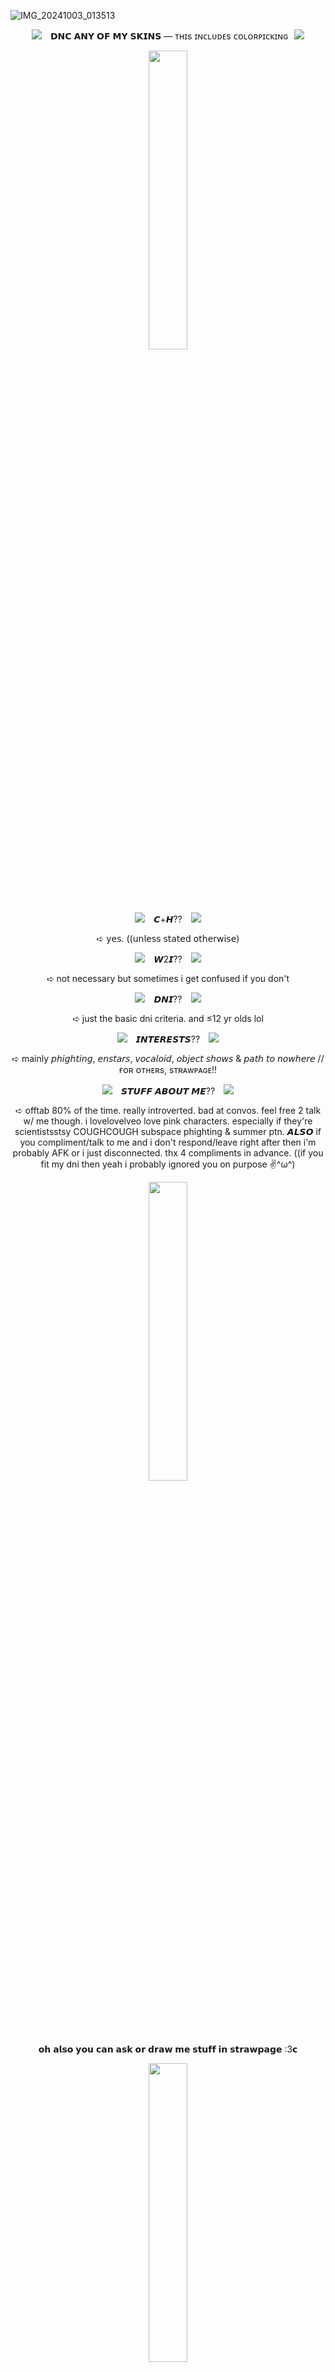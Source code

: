 ![IMG_20241003_013513](https://github.com/user-attachments/assets/0ebb7421-f6d2-42bc-a0e0-fecfe9e78734)


<P align="middle"><img src="https://github.com/user-attachments/assets/9a25d12e-4622-47e1-ba0a-6628b212888c"/> ⠀𝗗𝗡𝗖 𝗔𝗡𝗬 𝗢𝗙 𝗠𝗬 𝗦𝗞𝗜𝗡𝗦 — ᴛʜɪs ɪɴᴄʟᴜᴅᴇs ᴄᴏʟᴏʀᴘɪᴄᴋɪɴɢ⠀<img src="https://github.com/user-attachments/assets/9a25d12e-4622-47e1-ba0a-6628b212888c"/>
  
<P align="middle"><img src="https://github.com/user-attachments/assets/3f342859-4565-4cac-b381-ccd86e0836c2" width="35%"/>
<P align="middle"><img src="https://github.com/user-attachments/assets/322a8181-f86c-4b41-b67c-2cfdd37c5d82"/>⠀
𝘾+𝙃??⠀
<img src="https://github.com/user-attachments/assets/322a8181-f86c-4b41-b67c-2cfdd37c5d82"/>
  <P align="middle">➪   𝗒𝖾𝗌. ((𝗎𝗇𝗅𝖾𝗌𝗌 𝗌𝗍𝖺𝗍𝖾𝖽 𝗈𝗍𝗁𝖾𝗋𝗐𝗂𝗌𝖾) 

<P align="middle"><img src="https://github.com/user-attachments/assets/3ceb4010-73ba-4fcc-8153-6824bef249d5"/>⠀
𝙒2𝙄??⠀
<img src="https://github.com/user-attachments/assets/3ceb4010-73ba-4fcc-8153-6824bef249d5"/>

<P align="middle">➪   not necessary but sometimes i get confused if you don't

<P align="middle"><img src="https://github.com/user-attachments/assets/e542416a-717b-479b-9888-f1e0a66f8b62"/>⠀
𝘿𝙉𝙄??⠀
<img src="https://github.com/user-attachments/assets/e542416a-717b-479b-9888-f1e0a66f8b62"/>

<P align="middle">➪   just the basic dni criteria. and ≤12 yr olds lol

<P align="middle"><img src="https://github.com/user-attachments/assets/7071929a-8689-4cfc-8d4c-52c858b21e41"/>⠀
𝙄𝙉𝙏𝙀𝙍𝙀𝙎𝙏𝙎??⠀
<img src="https://github.com/user-attachments/assets/7071929a-8689-4cfc-8d4c-52c858b21e41"/>

<P align="middle">➪   mainly  𝘱𝘩𝘪𝘨𝘩𝘵𝘪𝘯𝘨, 𝘦𝘯𝘴𝘵𝘢𝘳𝘴, 𝘷𝘰𝘤𝘢𝘭𝘰𝘪𝘥, 𝘰𝘣𝘫𝘦𝘤𝘵 𝘴𝘩𝘰𝘸𝘴 & 𝘱𝘢𝘵𝘩 𝘵𝘰 𝘯𝘰𝘸𝘩𝘦𝘳𝘦  // ғᴏʀ ᴏᴛʜᴇʀs, sᴛʀᴀᴡᴘᴀɢᴇ!!

<P align="middle"><img src="https://github.com/user-attachments/assets/0c368f4c-7802-4284-ba07-c241e3459919"/>⠀
𝙎𝙏𝙐𝙁𝙁 𝘼𝘽𝙊𝙐𝙏 𝙈𝙀??⠀
<img src="https://github.com/user-attachments/assets/0c368f4c-7802-4284-ba07-c241e3459919"/>

<P align="middle">➪  offtab 80% of the time. really introverted. bad at convos. feel free 2 talk w/ me though. i lovelovelveo love pink characters. especially if they're scientistsstsy COUGHCOUGH subspace phighting & summer ptn. 𝘼𝙇𝙎𝙊 if you compliment/talk to me and i don't respond/leave right after then i'm probably AFK or i just disconnected. thx 4 compliments in advance. ((if you fit my dni then yeah i probably ignored you on purpose ✌️^ω^)

<P align="middle"><img src="https://github.com/user-attachments/assets/3f342859-4565-4cac-b381-ccd86e0836c2" width="35%"/>

<P align="middle">𝗼𝗵 𝗮𝗹𝘀𝗼 𝘆𝗼𝘂 𝗰𝗮𝗻 𝗮𝘀𝗸 𝗼𝗿 𝗱𝗿𝗮𝘄 𝗺𝗲 𝘀𝘁𝘂𝗳𝗳 𝗶𝗻 𝘀𝘁𝗿𝗮𝘄𝗽𝗮𝗴𝗲 :3𝗰

<P align="middle"> <img src="https://static.wikia.nocookie.net/ensemble-stars/images/1/14/%28Sakura-Colored_Night%29_Kohaku_Oukawa_Chibi.gif/revision/latest?cb=20220415140434" width="35%"/>

![IMG_20241003_023124](https://github.com/user-attachments/assets/af910134-7b8f-46e0-99db-7347185e4461)
